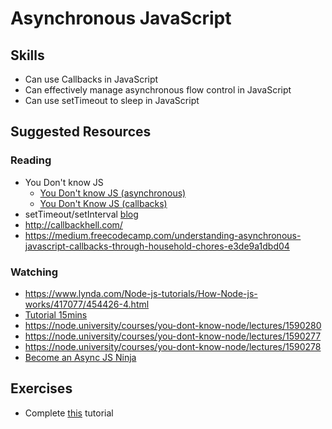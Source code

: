 # Asynchronous JavaScript

## Skills

- Can use Callbacks in JavaScript
- Can effectively manage asynchronous flow control in JavaScript
- Can use setTimeout to sleep in JavaScript


## Suggested Resources

### Reading

- You Don't know JS
  - [You Don't know JS (asynchronous)](https://github.com/getify/You-Dont-Know-JS/blob/master/async%20%26%20performance/ch1.md)
  - [You Don't Know JS (callbacks)](https://github.com/getify/You-Dont-Know-JS/blob/master/async%20%26%20performance/ch2.md)
- setTimeout/setInterval [blog](https://javascript.info/settimeout-setinterval)
- http://callbackhell.com/
- https://medium.freecodecamp.com/understanding-asynchronous-javascript-callbacks-through-household-chores-e3de9a1dbd04

### Watching

- https://www.lynda.com/Node-js-tutorials/How-Node-js-works/417077/454426-4.html
- [Tutorial 15mins](https://www.youtube.com/watch?v=pTbSfCT42_M)
- https://node.university/courses/you-dont-know-node/lectures/1590280
- https://node.university/courses/you-dont-know-node/lectures/1590277
- https://node.university/courses/you-dont-know-node/lectures/1590278
- [Become an Async JS Ninja](https://www.youtube.com/playlist?list=PL4cUxeGkcC9jAhrjtZ9U93UMIhnCc44MH)


## Exercises
- Complete [this](http://www.learn-js.org/en/Callbacks) tutorial

